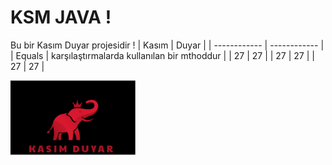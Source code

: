 # KSM JAVA ! 
Bu bir Kasım Duyar projesidir ! 
| Kasım  | Duyar  |
| ------------ | ------------ |
| Equals  | karşılaştırmalarda kullanılan bir mthoddur  |
| 27  | 27  |
| 27  | 27  |
| 27  | 27  |
<p>
<img src="https://github.com/kasimduyar/Project/blob/master/images/Ekran%20Al%C4%B1nt%C4%B1s%C4%B1.PNG" width="200"/>
</p>
